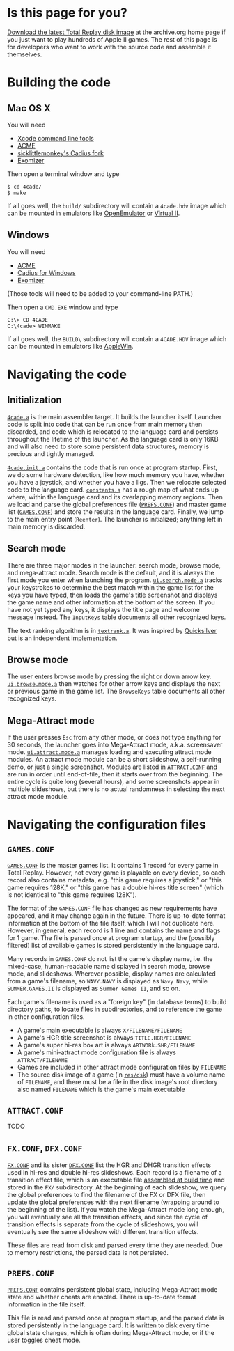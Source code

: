 # Is this page for you?

[Download the latest Total Replay disk image](https://archive.org/details/TotalReplay) at the archive.org home page if you just want to play hundreds of Apple II games. The rest of this page is for developers who want to work with the source code and assemble it themselves.

# Building the code

## Mac OS X

You will need
 - [Xcode command line tools](https://www.google.com/search?q=xcode+command+line+tools)
 - [ACME](https://sourceforge.net/projects/acme-crossass/)
 - [sicklittlemonkey's Cadius fork](https://github.com/sicklittlemonkey/cadius)
 - [Exomizer](https://bitbucket.org/magli143/exomizer/wiki/Home)

Then open a terminal window and type

```
$ cd 4cade/
$ make
```

If all goes well, the `build/` subdirectory will contain a `4cade.hdv` image which can be mounted in emulators like [OpenEmulator](https://archive.org/details/OpenEmulatorSnapshots) or [Virtual II](http://virtualii.com/).

## Windows

You will need
 - [ACME](https://sourceforge.net/projects/acme-crossass/)
 - [Cadius for Windows](https://www.brutaldeluxe.fr/products/crossdevtools/cadius/)
 - [Exomizer](https://bitbucket.org/magli143/exomizer/wiki/Home)

(Those tools will need to be added to your command-line PATH.)

Then open a `CMD.EXE` window and type

```
C:\> CD 4CADE
C:\4cade> WINMAKE
```
If all goes well, the `BUILD\` subdirectory will contain a `4CADE.HDV` image which can be mounted in emulators like [AppleWin](https://github.com/AppleWin/AppleWin).

# Navigating the code

## Initialization

[`4cade.a`](https://github.com/a2-4am/4cade/blob/master/src/4cade.a) is the main assembler target. It builds the launcher itself. Launcher code is split into code that can be run once from main memory then discarded, and code which is relocated to the language card and persists throughout the lifetime of the launcher. As the language card is only 16KB and will also need to store some persistent data structures, memory is precious and tightly managed.

[`4cade.init.a`](https://github.com/a2-4am/4cade/blob/master/src/4cade.init.a) contains the code that is run once at program startup. First, we do some hardware detection, like how much memory you have, whether you have a joystick, and whether you have a IIgs. Then we relocate selected code to the language card. [`constants.a`](https://github.com/a2-4am/4cade/blob/master/src/constants.a) has a rough map of what ends up where, within the language card and its overlapping memory regions. Then we load and parse the global preferences file ([`PREFS.CONF`](https://github.com/a2-4am/4cade/blob/master/res/prefs.conf)) and master game list ([`GAMES.CONF`](https://github.com/a2-4am/4cade/blob/master/res/games.conf)) and store the results in the language card. Finally, we jump to the main entry point (`Reenter`). The launcher is initialized; anything left in main memory is discarded.

## Search mode

There are three major modes in the launcher: search mode, browse mode, and mega-attract mode. Search mode is the default, and it is always the first mode you enter when launching the program. [`ui.search.mode.a`](https://github.com/a2-4am/4cade/blob/master/src/ui.search.mode.a) tracks your keystrokes to determine the best match within the game list for the keys you have typed, then loads the game's title screenshot and displays the game name and other information at the bottom of the screen. If you have not yet typed any keys, it displays the title page and welcome message instead. The `InputKeys` table documents all other recognized keys.

The text ranking algorithm is in [`textrank.a`](https://github.com/a2-4am/4cade/blob/master/src/textrank.a). It was inspired by [Quicksilver](https://github.com/quicksilver/Quicksilver) but is an independent implementation.

## Browse mode

The user enters browse mode by pressing the right or down arrow key. [`ui.browse.mode.a`](https://github.com/a2-4am/4cade/blob/master/src/ui.browse.mode.a) then watches for other arrow keys and displays the next or previous game in the game list. The `BrowseKeys` table documents all other recognized keys.

## Mega-Attract mode

If the user presses `Esc` from any other mode, or does not type anything for 30 seconds, the launcher goes into Mega-Attract mode, a.k.a. screensaver mode. [`ui.attract.mode.a`](https://github.com/a2-4am/4cade/blob/master/src/ui.attract.mode.a) manages loading and executing attract mode modules. An attract mode module can be a short slideshow, a self-running demo, or just a single screenshot. Modules are listed in [`ATTRACT.CONF`](https://github.com/a2-4am/4cade/blob/master/res/attract.conf) and are run in order until end-of-file, then it starts over from the beginning. The entire cycle is quite long (several hours), and some screenshots appear in multiple slideshows, but there is no actual randomness in selecting the next attract mode module.

# Navigating the configuration files

## `GAMES.CONF`

[`GAMES.CONF`](https://github.com/a2-4am/4cade/blob/master/res/GAMES.CONF) is the master games list. It contains 1 record for every game in Total Replay. However, not every game is playable on every device, so each record also contains metadata, e.g. "this game requires a joystick," or "this game requires 128K," or "this game has a double hi-res title screen" (which is not identical to "this game requires 128K").

The format of the `GAMES.CONF` file has changed as new requirements have appeared, and it may change again in the future. There is up-to-date format information at the bottom of the file itself, which I will not duplicate here. However, in general, each record is 1 line and contains the name and flags for 1 game. The file is parsed once at program startup, and the (possibly filtered) list of available games is stored persistently in the language card.

Many records in `GAMES.CONF` do not list the game's display name, i.e. the mixed-case, human-readable name displayed in search mode, browse mode, and slideshows. Wherever possible, display names are calculated from a game's filename, so `WAVY.NAVY` is displayed as `Wavy Navy`, while `SUMMER.GAMES.II` is displayed as `Summer Games II`, and so on.

Each game's filename is used as a "foreign key" (in database terms) to build directory paths, to locate files in subdirectories, and to reference the game in other configuration files.

- A game's main executable is always `X/FILENAME/FILENAME`
- A game's HGR title screenshot is always `TITLE.HGR/FILENAME`
- A game's super hi-res box art is always `ARTWORk.SHR/FILENAME`
- A game's mini-attract mode configuration file is always `ATTRACT/FILENAME`
- Games are included in other attract mode configuration files by `FILENAME`
- The source disk image of a game (in [`res/dsk`](https://github.com/a2-4am/4cade/tree/master/res/dsk)) must have a volume name of `FILENAME`, and there must be a file in the disk image's root directory also named `FILENAME` which is the game's main executable

## `ATTRACT.CONF`

TODO

## `FX.CONF`, `DFX.CONF`

[`FX.CONF`](https://github.com/a2-4am/4cade/blob/master/res/FX.CONF) and its sister [`DFX.CONF`](https://github.com/a2-4am/4cade/blob/master/res/DFX.CONF) list the HGR and DHGR transition effects used in hi-res and double hi-res slideshows. Each record is a filename of a transition effect file, which is an executable file [assembled at build time](https://github.com/a2-4am/4cade/tree/master/src/fx) and stored in the `FX/` subdirectory. At the beginning of each slideshow, we query the global preferences to find the filename of the FX or DFX file, then update the global preferences with the next filename (wrapping around to the beginning of the list). If you watch the Mega-Attract mode long enough, you will eventually see all the transition effects, and since the cycle of transition effects is separate from the cycle of slideshows, you will eventually see the same slideshow with different transition effects.

These files are read from disk and parsed every time they are needed. Due to memory restrictions, the parsed data is not persisted.

## `PREFS.CONF`

[`PREFS.CONF`](https://github.com/a2-4am/4cade/blob/master/res/PREFS.CONF) contains persistent global state, including Mega-Attract mode state and whether cheats are enabled. There is up-to-date format information in the file itself.

This file is read and parsed once at program startup, and the parsed data is stored persistently in the language card. It is written to disk every time global state changes, which is often during Mega-Attract mode, or if the user toggles cheat mode.
